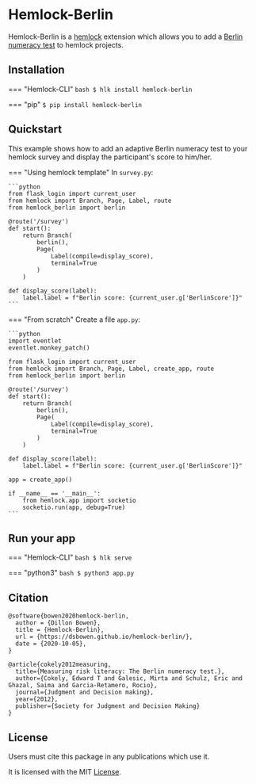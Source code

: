 # Hemlock-Berlin

Hemlock-Berlin is a <a href="https://dsbowen.github.io/hemlock" target="_blank">hemlock</a> extension which allows you to add a <a href="http://www.riskliteracy.org/" target="_blank"> Berlin numeracy test</a> to hemlock projects.

## Installation

=== "Hemlock-CLI"
    ```bash
    $ hlk install hemlock-berlin
    ```

=== "pip"
    ```
    $ pip install hemlock-berlin
    ```

## Quickstart

This example shows how to add an adaptive Berlin numeracy test to your hemlock survey and display the participant's score to him/her.

=== "Using hemlock template"
    In `survey.py`:

    ```python
    from flask_login import current_user
    from hemlock import Branch, Page, Label, route
    from hemlock_berlin import berlin

    @route('/survey')
    def start():
        return Branch(
            berlin(),
            Page(
                Label(compile=display_score), 
                terminal=True
            )
        )

    def display_score(label):
        label.label = f"Berlin score: {current_user.g['BerlinScore']}"
    ```

=== "From scratch"
    Create a file `app.py`:

    ```python
    import eventlet
    eventlet.monkey_patch()

    from flask_login import current_user
    from hemlock import Branch, Page, Label, create_app, route
    from hemlock_berlin import berlin

    @route('/survey')
    def start():
        return Branch(
            berlin(),
            Page(
                Label(compile=display_score), 
                terminal=True
            )
        )

    def display_score(label):
        label.label = f"Berlin score: {current_user.g['BerlinScore']}"

    app = create_app()

    if __name__ == '__main__':
        from hemlock.app import socketio
        socketio.run(app, debug=True)
    ```

## Run your app

=== "Hemlock-CLI"
    ```bash
    $ hlk serve
    ```

=== "python3"
    ```bash
    $ python3 app.py
    ```

## Citation

```
@software{bowen2020hemlock-berlin,
  author = {Dillon Bowen},
  title = {Hemlock-Berlin},
  url = {https://dsbowen.github.io/hemlock-berlin/},
  date = {2020-10-05},
}

@article{cokely2012measuring,
  title={Measuring risk literacy: The Berlin numeracy test.},
  author={Cokely, Edward T and Galesic, Mirta and Schulz, Eric and Ghazal, Saima and Garcia-Retamero, Rocio},
  journal={Judgment and Decision making},
  year={2012},
  publisher={Society for Judgment and Decision Making}
}
```

## License

Users must cite this package in any publications which use it.

It is licensed with the MIT [License](https://github.com/dsbowen/docstr-md/blob/master/LICENSE).